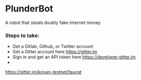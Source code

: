 # PlunderBot
A robot that steals doubly fake internet money


### Steps to take:
- Get a Gitlab, Github, or Twitter account
- Get a Gitter account here https://gitter.im
- Sign in and get an API token here https://developer.gitter.im
- 


https://gitter.im/kovan-testnet/faucet